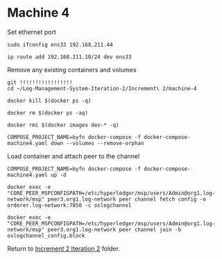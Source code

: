 # Machine 4

Set ethernet port

```
sudo ifconfig ens33 192.168.211.44

ip route add 192.168.211.10/24 dev ens33
```

Remove any existing containers and volumes

```
git !!!!!!!!!!!!!!!!!
cd ~/Log-Management-System-Iteration-2/Increment\ 2/machine-4

docker kill $(docker ps -q)

docker rm $(docker ps -aq)

docker rmi $(docker images dev-* -q)

COMPOSE_PROJECT_NAME=byfn docker-compose -f docker-compose-machine4.yaml down --volumes --remove-orphan
```

Load container and attach peer to the channel

```
COMPOSE_PROJECT_NAME=byfn docker-compose -f docker-compose-machine4.yaml up -d

docker exec -e "CORE_PEER_MSPCONFIGPATH=/etc/hyperledger/msp/users/Admin@org1.log-network/msp" peer3.org1.log-network peer channel fetch config -o orderer.log-network:7050 -c oslogchannel

docker exec -e "CORE_PEER_MSPCONFIGPATH=/etc/hyperledger/msp/users/Admin@org1.log-network/msp" peer3.org1.log-network peer channel join -b oslogchannel_config.block
```
Return to [Increment 2 Iteration 2](../README.md) folder.
